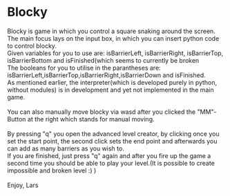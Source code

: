# Blocky
Blocky is game in which you control a square snaking around the screen.<br> 
The main focus lays on the input box, in which you can insert python code to control blocky.<br>
Given variables for you to use are: isBarrierLeft, isBarrierRight, isBarrierTop, isBarrierBottom and isFinished(which seems to currently be broken<br>
The booleans for you to utilise in the parantheses are: isBarrierLeft,isBarrierTop,isBarrierRight,isBarrierDown and isFinished.<br>
As mentioned earlier, the interpreter(which is developed purely in python, without modules) is in development and yet not implemented in the main game.<br>
<br>
You can also manually move blocky via wasd after you clicked the "MM"-Button at the right which stands for manual moving.<br>
<br>
By pressing "q" you open the advanced level creator, by clicking once you set the start point, the second click sets the end point and afterwards you can add as many barriers as you wish to.<br>
If you are finished, just press "q" again and after you fire up the game a second time you should be able to play your level.(It is possible to create impossible and broken level :) )<br>
<br>
Enjoy, Lars
